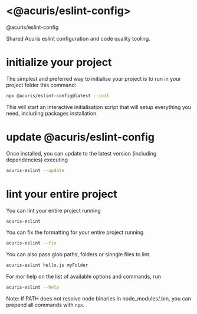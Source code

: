 # <@acuris/eslint-config>

@acuris/eslint-config

Shared Acuris eslint configuration and code quality tooling.

# initialize your project

The simplest and preferred way to initialise your project is to run in your project folder this command:

```sh
npx @acuris/eslint-config@latest --init
```

This will start an interactive initialisation script that will setup everything you need, including packages installation.

# update @acuris/eslint-config

Once installed, you can update to the latest version (including dependencies) executing

```sh
acuris-eslint --update
```

# lint your entire project

You can lint your entire project running

```sh
acuris-eslint
```

You can fix the formatting for your entire project running

```sh
acuris-eslint --fix
```

You can also pass glob paths, folders or sinngle files to lint.

```sh
acuris-eslint hello.js myFolder
```

For mor help on the list of available options and commands, run

```sh
acuris-eslint --help
```

Note: If PATH does not resolve node binaries in node_modules/.bin, you can prepend all commands with `npx`.
